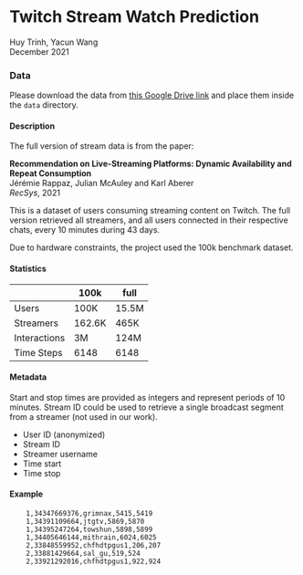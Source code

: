 # Twitch Stream Watch Prediction
Huy Trinh, Yacun Wang<br>
December 2021

### Data
Please download the data from [this Google Drive link](https://drive.google.com/drive/folders/1BD8m7a8m7onaifZay05yYjaLxyVV40si?usp=sharing) and place them inside the `data` directory.

#### Description

The full version of stream data is from the paper:

**Recommendation on Live-Streaming Platforms: Dynamic Availability and Repeat Consumption**<br>
Jérémie Rappaz, Julian McAuley and Karl Aberer<br>
*RecSys*, 2021

This is a dataset of users consuming streaming content on Twitch. The full version retrieved all streamers, and all users connected in their respective chats, every 10 minutes during 43 days.

Due to hardware constraints, the project used the 100k benchmark dataset.

#### Statistics
|             | 100k        | full     |
| ----------- | ----------- | ---      |
| Users       | 100K        | 15.5M    |
| Streamers   | 162.6K      | 465K     |
| Interactions| 3M          | 124M     |
| Time Steps  | 6148        | 6148     |

#### Metadata
Start and stop times are provided as integers and represent periods of 10 minutes. Stream ID could be used to retrieve a single broadcast segment from a streamer (not used in our work).
* User ID (anonymized)
* Stream ID
* Streamer username
* Time start
* Time stop

#### Example
```
    1,34347669376,grimnax,5415,5419
    1,34391109664,jtgtv,5869,5870
    1,34395247264,towshun,5898,5899
    1,34405646144,mithrain,6024,6025
    2,33848559952,chfhdtpgus1,206,207
    2,33881429664,sal_gu,519,524
    2,33921292016,chfhdtpgus1,922,924
```